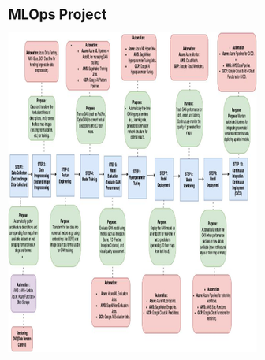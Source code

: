 # MLOps Project

<p align='center'><a href="https://github.com/kanika2601/MLOps_Project/blob/main/workflow%20diagram/mlops%20diagram%20kanika.jpg" target="blank"><img align="center" src="https://github.com/kanika2601/MLOps_Project/blob/main/workflow%20diagram/mlops%20diagram%20kanika.jpg" height="650" /></a></p>
